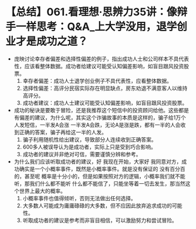 # 【总结】061.看理想·思辨力35讲：像辩手一样思考：Q&A_上大学没用，退学创业才是成功之道？

-   庞映讨论幸存者偏差和选择性偏差的例子，指出成功人士和公司样本不具代表性，应该看整体数据。成功者给建议可能受认知偏差影响，如盲目跟风投资股票。
    1.  幸存者偏差：成功人士退学创业例子不具代表性，应看整体数据。
    2.  选择性偏差：高评分民宿实际存在明显缺点，房东劝退不满意客人以维持高评分。
    3.  成功者建议：成功人士建议可能受认知偏差影响，如盲目跟风投资股票。
-   成功的秘诀是要敢于冒险，还是我推荐这个短信中的投资顾问给他。这些都是有偏差的建议，为什么呢，其实这个诈骗故事的本质是这样的，骗子给1万个人发短信，一半发A会涨 一半发A会跌，无论A是涨是跌，都有一半的人会收到正确的答案，骗子再给这一半的人发。
    1.  骗子利用随机性给出建议，导致部分人连续收到正确答案。
    2.  600多人被误导认为是成功者，实际上只是受到巧合影响。
    3.  成功者的建议并非绝对可信，需要谨慎分辨和参考。
-   为什么我们应该听取成功者的建议，好 我现在开始，大家好 我同意对方，成功确实是一个小概率事件，既然是小概率事件。就是没有保证的 没有百分百的，甚至呢 概率是十分小的，但是如果按照对方的逻辑，小概率我们就不能听，那我们什么都不能听 什么都不能信了，只能坐等着一切去发生，那当然这个世界上最大的概率。
    1.  小概率事件也值得倾听，否则无法做出任何选择。
    2.  大多数人可能成为庸庸碌碌的大多数，但不应因此放弃追求成功的可能性。
    3.  听取成功者的建议是参考而非盲目相信，可以激励努力和尝试冒险。